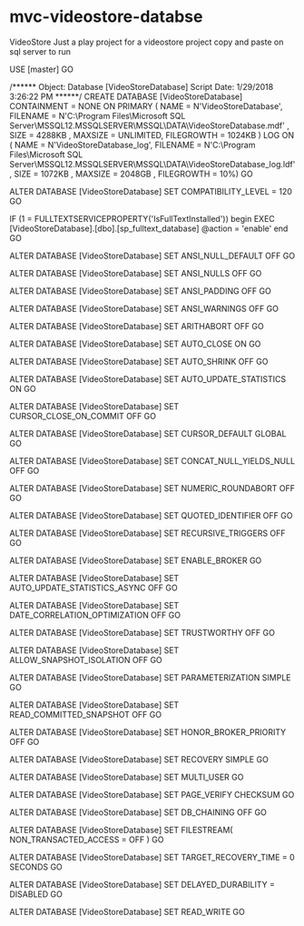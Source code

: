 # mvc-videostore-databse

VideoStore Just a play project for a videostore project copy and paste on sql server to run

USE [master] GO

/****** Object: Database [VideoStoreDatabase] Script Date: 1/29/2018 3:26:22 PM ******/ CREATE DATABASE [VideoStoreDatabase] CONTAINMENT = NONE ON PRIMARY ( NAME = N'VideoStoreDatabase', FILENAME = N'C:\Program Files\Microsoft SQL Server\MSSQL12.MSSQLSERVER\MSSQL\DATA\VideoStoreDatabase.mdf' , SIZE = 4288KB , MAXSIZE = UNLIMITED, FILEGROWTH = 1024KB ) LOG ON ( NAME = N'VideoStoreDatabase_log', FILENAME = N'C:\Program Files\Microsoft SQL Server\MSSQL12.MSSQLSERVER\MSSQL\DATA\VideoStoreDatabase_log.ldf' , SIZE = 1072KB , MAXSIZE = 2048GB , FILEGROWTH = 10%) GO

ALTER DATABASE [VideoStoreDatabase] SET COMPATIBILITY_LEVEL = 120 GO

IF (1 = FULLTEXTSERVICEPROPERTY('IsFullTextInstalled')) begin EXEC [VideoStoreDatabase].[dbo].[sp_fulltext_database] @action = 'enable' end GO

ALTER DATABASE [VideoStoreDatabase] SET ANSI_NULL_DEFAULT OFF GO

ALTER DATABASE [VideoStoreDatabase] SET ANSI_NULLS OFF GO

ALTER DATABASE [VideoStoreDatabase] SET ANSI_PADDING OFF GO

ALTER DATABASE [VideoStoreDatabase] SET ANSI_WARNINGS OFF GO

ALTER DATABASE [VideoStoreDatabase] SET ARITHABORT OFF GO

ALTER DATABASE [VideoStoreDatabase] SET AUTO_CLOSE ON GO

ALTER DATABASE [VideoStoreDatabase] SET AUTO_SHRINK OFF GO

ALTER DATABASE [VideoStoreDatabase] SET AUTO_UPDATE_STATISTICS ON GO

ALTER DATABASE [VideoStoreDatabase] SET CURSOR_CLOSE_ON_COMMIT OFF GO

ALTER DATABASE [VideoStoreDatabase] SET CURSOR_DEFAULT GLOBAL GO

ALTER DATABASE [VideoStoreDatabase] SET CONCAT_NULL_YIELDS_NULL OFF GO

ALTER DATABASE [VideoStoreDatabase] SET NUMERIC_ROUNDABORT OFF GO

ALTER DATABASE [VideoStoreDatabase] SET QUOTED_IDENTIFIER OFF GO

ALTER DATABASE [VideoStoreDatabase] SET RECURSIVE_TRIGGERS OFF GO

ALTER DATABASE [VideoStoreDatabase] SET ENABLE_BROKER GO

ALTER DATABASE [VideoStoreDatabase] SET AUTO_UPDATE_STATISTICS_ASYNC OFF GO

ALTER DATABASE [VideoStoreDatabase] SET DATE_CORRELATION_OPTIMIZATION OFF GO

ALTER DATABASE [VideoStoreDatabase] SET TRUSTWORTHY OFF GO

ALTER DATABASE [VideoStoreDatabase] SET ALLOW_SNAPSHOT_ISOLATION OFF GO

ALTER DATABASE [VideoStoreDatabase] SET PARAMETERIZATION SIMPLE GO

ALTER DATABASE [VideoStoreDatabase] SET READ_COMMITTED_SNAPSHOT OFF GO

ALTER DATABASE [VideoStoreDatabase] SET HONOR_BROKER_PRIORITY OFF GO

ALTER DATABASE [VideoStoreDatabase] SET RECOVERY SIMPLE GO

ALTER DATABASE [VideoStoreDatabase] SET MULTI_USER GO

ALTER DATABASE [VideoStoreDatabase] SET PAGE_VERIFY CHECKSUM
GO

ALTER DATABASE [VideoStoreDatabase] SET DB_CHAINING OFF GO

ALTER DATABASE [VideoStoreDatabase] SET FILESTREAM( NON_TRANSACTED_ACCESS = OFF ) GO

ALTER DATABASE [VideoStoreDatabase] SET TARGET_RECOVERY_TIME = 0 SECONDS GO

ALTER DATABASE [VideoStoreDatabase] SET DELAYED_DURABILITY = DISABLED GO

ALTER DATABASE [VideoStoreDatabase] SET READ_WRITE GO
